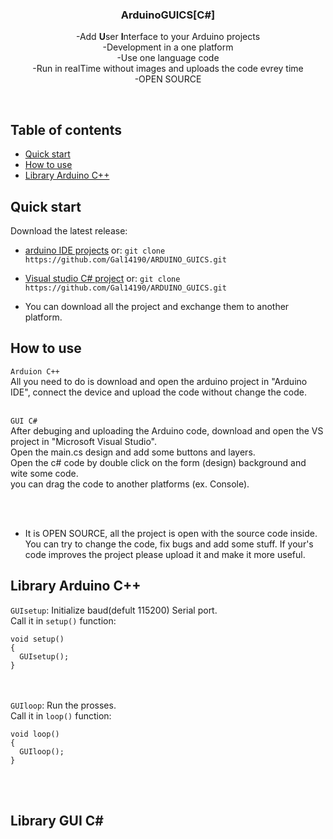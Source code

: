 <p align="center">
  <h3 align="center">ArduinoGUICS[C#]</h3>

  <p align="center">
  -Add <b>U</b>ser <b>I</b>nterface to your Arduino projects
  <br>
  -Development in a one platform
  <br>
  -Use one language code
  <br>
  -Run in realTime without images and uploads the code evrey time
  <br>
  -OPEN SOURCE
</p>
</p>

<br>

## Table of contents

- [Quick start](#quick-start)
- [How to use](#how-to-use)
- [Library Arduino C++](#library-arduino-c++)

## Quick start

Download the latest release:

- [arduino IDE projects](https://github.com/Gal14190/ARDUINO_GUICS/archive/Arduino.zip) or: `git clone https://github.com/Gal14190/ARDUINO_GUICS.git`
- [Visual studio C# project](https://github.com/Gal14190/ARDUINO_GUICS/archive/Visual-Studio-C%23.zip) or: `git clone https://github.com/Gal14190/ARDUINO_GUICS.git`

- You can download all the project and exchange them to another platform.

## How to use
`Arduion C++` <br>
All you need to do is download and open the arduino project in "Arduino IDE", connect the device and upload the code without change the code.
<br><br>

`GUI C#` <br>
After debuging and uploading the Arduino code, download and open the VS project in "Microsoft Visual Studio".
<br>
Open the main.cs design and add some buttons and layers.<br>
Open the c# code by double click on the form (design) background and wite some code.<br>
you can drag the code to another platforms (ex. Console).

<br><br>
- It is OPEN SOURCE, all the project is open with the source code inside. You can try to change the code, fix bugs and add some stuff. If your's code improves the project please upload it and make it more useful.  

## Library Arduino C++
`GUIsetup`: Initialize baud(defult 115200) Serial port.<br>
Call it in `setup()` function:<br>
```
void setup()
{
  GUIsetup();
}
```
<br><br>
`GUIloop`: Run the prosses.<br>
Call it in `loop()` function:<br>
```
void loop()
{
  GUIloop();
}
```
<br><br>
## Library GUI C#
